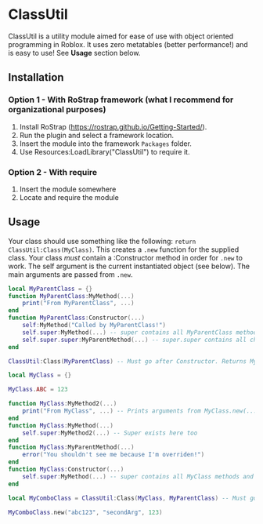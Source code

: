 # ClassUtil
ClassUtil is a utility module aimed for ease of use with object oriented programming in Roblox. It uses zero metatables (better performance!) and is easy to use!
See **Usage** section below.

## Installation
### Option 1 - With RoStrap framework (what I recommend for organizational purposes)
1. Install RoStrap (https://rostrap.github.io/Getting-Started/).
2. Run the plugin and select a framework location.
3. Insert the module into the framework `Packages` folder.
4. Use Resources:LoadLibrary("ClassUtil") to require it.
### Option 2 - With require
1. Insert the module somewhere
2. Locate and require the module

## Usage
Your class should use something like the following: `return ClassUtil:Class(MyClass)`. This creates a `.new` function for the supplied class. Your class *must* contain a :Constructor method in order for `.new` to work. The self argument is the current instantiated object (see below). The main arguments are passed from `.new`.
```lua
local MyParentClass = {}
function MyParentClass:MyMethod(...)
	print("From MyParentClass", ...)
end
function MyParentClass:Constructor(...)
	self:MyMethod("Called by MyParentClass!")
	self.super:MyMethod(...) -- super contains all MyParentClass methods and properties but not any inherited ones.
	self.super.super:MyParentMethod(...) -- super.super contains all child (MyClass) class methods and properties but not any inherited ones.
end

ClassUtil:Class(MyParentClass) -- Must go after Constructor. Returns MyClass again.

local MyClass = {}

MyClass.ABC = 123

function MyClass:MyMethod2(...)
	print("From MyClass", ...) -- Prints arguments from MyClass.new(...)
end
function MyClass:MyMethod(...)
	self.super:MyMethod2(...) -- Super exists here too
end
function MyClass:MyParentMethod(...)
	error("You shouldn't see me because I'm overriden!")
end
function MyClass:Constructor(...)
	self.super:MyMethod(...) -- super contains all MyClass methods and properties but not any inherited ones.
end

local MyComboClass = ClassUtil:Class(MyClass, MyParentClass) -- Must go after Constructor. Returns copy of MyClass with its parent set to MyParentClass.

MyComboClass.new("abc123", "secondArg", 123)
```
